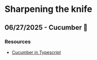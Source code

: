 # Sharpening the knife

## 06/27/2025 -  Cucumber 🥒

### Resources

- [Cucumber in Typescript](https://github.com/cucumber/cucumber-js/blob/main/docs/transpiling.md)
